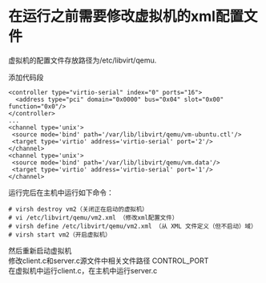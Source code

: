 # 在运行之前需要修改虚拟机的xml配置文件
虚拟机的配置文件存放路径为/etc/libvirt/qemu.

添加代码段
```
<controller type="virtio-serial" index="0" ports="16">
  <address type="pci" domain="0x0000" bus="0x04" slot="0x00" function="0x0"/>
</controller>
...
<channel type='unix'>
 <source mode='bind' path='/var/lib/libvirt/qemu/vm-ubuntu.ctl'/>
 <target type='virtio' address='virtio-serial' port='2'/>
</channel>
<channel type='unix'>
 <source mode='bind' path='/var/lib/libvirt/qemu/vm.data'/>
 <target type='virtio' address='virtio-serial' port='1'/>
</channel>
```

运行完后在主机中运行如下命令：
```
# virsh destroy vm2（关闭正在启动的虚拟机）
# vi /etc/libvirt/qemu/vm2.xml （修改xml配置文件）
# virsh define /etc/libvirt/qemu/vm2.xml （从 XML 文件定义（但不启动）域）
# virsh start vm2（开启虚拟机）
```

然后重新启动虚拟机  
修改client.c和server.c源文件中相关文件路径 CONTROL_PORT  
在虚拟机中运行client.c，在主机中运行server.c

